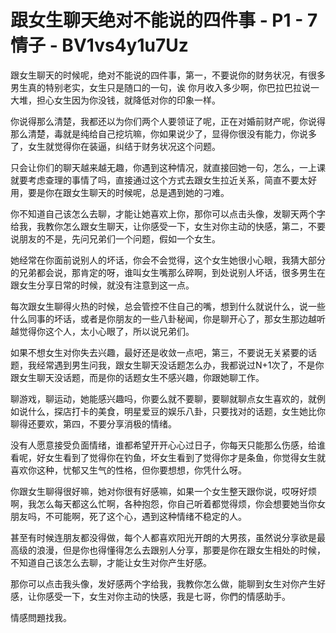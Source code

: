 # 跟女生聊天绝对不能说的四件事 - P1 - 7情子 - BV1vs4y1u7Uz

跟女生聊天的时候呢，绝对不能说的四件事，第一，不要说你的财务状况，有很多男生真的特别老实，女生只是随口的一句，诶 你月收入多少啊，你巴拉巴拉说一大堆，担心女生因为你没钱，就降低对你的印象一样。

你说得那么清楚，我都还以为你们两个人要领证了呢，正在对婚前财产呢，你说得那么清楚，毒就是纯给自己挖坑嘛，你如果说少了，显得你很没有能力，你说多了，女生就觉得你在装逼，纠结于财务状况这个问题。

只会让你们的聊天越来越无趣，你遇到这种情况，就直接回她一句，怎么，一上课就要考虑查理的事情了吗，直接通过这个方式去跟女生拉近关系，简直不要太好用，要是你在跟女生聊天的时候呢，总是遇到她的刁难。

你不知道自己该怎么去聊，才能让她喜欢上你，那你可以点击头像，发聊天两个字给我，我教你怎么跟女生聊天，让你感受一下，女生对你主动的快感，第二，不要说朋友的不是，先问兄弟们一个问题，假如一个女生。

她经常在你面前说别人的坏话，你会不会觉得，这个女生她很小心眼，我猜大部分的兄弟都会说，那肯定的呀，谁叫女生嘴那么碎啊，到处说别人坏话，很多男生在跟女生分享日常的时候，就没有注意到这一点。

每次跟女生聊得火热的时候，总会管控不住自己的嘴，想到什么就说什么，说一些什么同事的坏话，或者是你朋友的一些八卦秘闻，你是聊开心了，那女生那边越听越觉得你这个人，太小心眼了，所以说兄弟们。

如果不想女生对你失去兴趣，最好还是收敛一点吧，第三，不要说无关紧要的话题，我经常遇到男生问我，跟女生聊天没话题怎么办，我都说过N+1次了，不是你跟女生聊天没话题，而是你的话题女生不感兴趣，你跟她聊工作。

聊游戏，聊运动，她能感兴趣吗，你要么就不要聊，要聊就聊点女生喜欢的，就例如说什么，探店打卡的美食，明星爱豆的娱乐八卦，只要找对的话题，女生她比你聊得还要欢，第四，不要分享消极的情绪。

没有人愿意接受负面情绪，谁都希望开开心心过日子，你每天只能那么伤感，给谁看呢，好女生看到了觉得你在钓鱼，坏女生看到了觉得你才是条鱼，你觉得女生就喜欢你这种，忧郁又生气的性格，但你要想想，你凭什么呀。

你跟女生聊得很好嘛，她对你很有好感嘛，如果一个女生整天跟你说，哎呀好烦啊，我怎么每天都这么忙啊，各种抱怨，你自己听着都觉得烦，你会想要她当你女朋友吗，不可能啊，死了这个心，遇到这种情绪不稳定的人。

甚至有时候连朋友都没得做，每个人都喜欢阳光开朗的大男孩，虽然说分享欲是最高级的浪漫，但是你也得懂得怎么去跟别人分享，那要是你在跟女生相处的时候，不知道自己该怎么去聊，才能让女生对你产生好感。

那你可以点击我头像，发好感两个字给我，我教你怎么做，能聊到女生对你产生好感，让你感受一下，女生对你主动的快感，我是七哥，你們的情感助手。

情感問題找我。